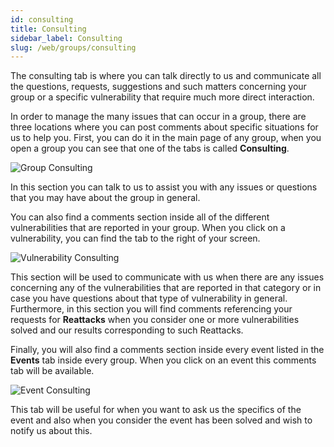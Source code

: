 ```yaml
---
id: consulting
title: Consulting
sidebar_label: Consulting
slug: /web/groups/consulting
---
```


The consulting tab is where you can talk directly to us and communicate all the
questions, requests, suggestions and such matters concerning your group or a
specific vulnerability that require much more direct interaction.

In order to manage the many issues that can occur in a group, there are three
locations where you can post comments about specific situations for us to help
you. First, you can do it in the main page of any group, when you open a group
you can see that one of the tabs is called **Consulting**.

![Group Consulting](/img/consulting_ongroup.png)

In this section you can talk to us to assist you with any issues or questions
that you may have about the group in general.

You can also find a comments section inside all of the different vulnerabilities
that are reported in your group. When you click on a vulnerability, you can find
the tab to the right of your screen.

![Vulnerability Consulting](/img/consulting_onvuln.png)

This section will be used to communicate with us when there are any issues
concerning any of the vulnerabilities that are reported in that category or in
case you have questions about that type of vulnerability in general. Furthermore,
in this section you will find comments referencing your requests for **Reattacks**
when you consider one or more vulnerabilities solved and our results corresponding
to such Reattacks.

Finally, you will also find a comments section inside every event listed in the
**Events** tab inside every group. When you click on an event this comments tab
will be available.

![Event Consulting](/img/consulting_onevent.png)

This tab will be useful for when you want to ask us the specifics of the event
and also when you consider the event has been solved and wish to notify us
about this.
